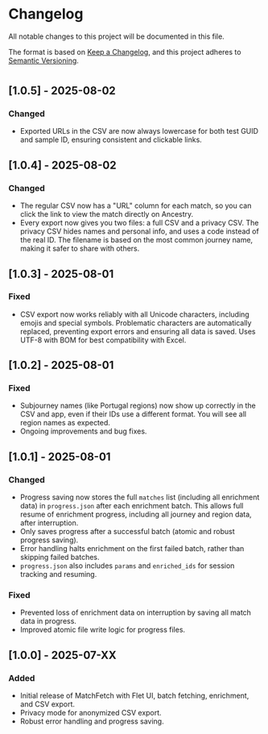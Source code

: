 # Changelog

All notable changes to this project will be documented in this file.

The format is based on [Keep a Changelog](https://keepachangelog.com/en/1.0.0/), and this project adheres to [Semantic Versioning](https://semver.org/spec/v2.0.0.html).

#

## [1.0.5] - 2025-08-02

### Changed

- Exported URLs in the CSV are now always lowercase for both test GUID and sample ID, ensuring consistent and clickable links.

## [1.0.4] - 2025-08-02

### Changed

- The regular CSV now has a "URL" column for each match, so you can click the link to view the match directly on Ancestry.
- Every export now gives you two files: a full CSV and a privacy CSV. The privacy CSV hides names and personal info, and uses a code instead of the real ID. The filename is based on the most common journey name, making it safer to share with others.

## [1.0.3] - 2025-08-01

### Fixed

- CSV export now works reliably with all Unicode characters, including emojis and special symbols. Problematic characters are automatically replaced, preventing export errors and ensuring all data is saved. Uses UTF-8 with BOM for best compatibility with Excel.

## [1.0.2] - 2025-08-01

### Fixed

- Subjourney names (like Portugal regions) now show up correctly in the CSV and app, even if their IDs use a different format. You will see all region names as expected.
- Ongoing improvements and bug fixes.

## [1.0.1] - 2025-08-01

### Changed

- Progress saving now stores the full `matches` list (including all enrichment data) in `progress.json` after each enrichment batch. This allows full resume of enrichment progress, including all journey and region data, after interruption.
- Only saves progress after a successful batch (atomic and robust progress saving).
- Error handling halts enrichment on the first failed batch, rather than skipping failed batches.
- `progress.json` also includes `params` and `enriched_ids` for session tracking and resuming.

### Fixed

- Prevented loss of enrichment data on interruption by saving all match data in progress.
- Improved atomic file write logic for progress files.

## [1.0.0] - 2025-07-XX

### Added

- Initial release of MatchFetch with Flet UI, batch fetching, enrichment, and CSV export.
- Privacy mode for anonymized CSV export.
- Robust error handling and progress saving.
